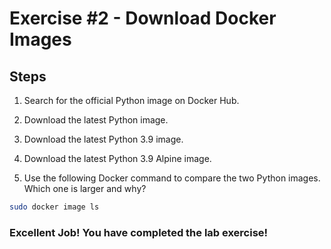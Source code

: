 # Exercise #2 - Download Docker Images

## Steps

1. Search for the official Python image on Docker Hub.

2. Download the latest Python image.

3. Download the latest Python 3.9 image.

4. Download the latest Python 3.9 Alpine image.

5. Use the following Docker command to compare the two Python images. Which one is larger and why?

```bash
sudo docker image ls
```

### Excellent Job! You have completed the lab exercise!